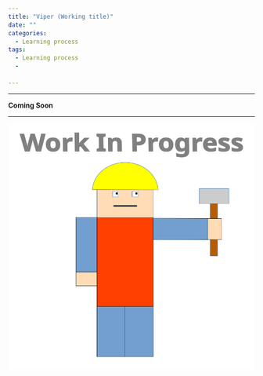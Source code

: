 ```yaml
---
title: "Viper (Working title)"
date: ""
categories:
  - Learning process
tags:
  - Learning process
  - 

---
```


***

<strong>Coming Soon</strong>

***
<!--Python-->
![WIP](/assets/images/common/WIP.png)